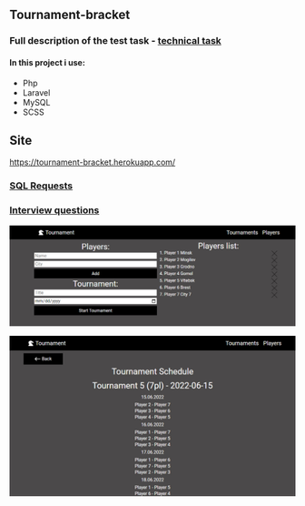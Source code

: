 ## Tournament-bracket

### Full description of the test task - [technical task](./technical_task.pdf)

#### In this project i use:

- Php
- Laravel
- MySQL
- SCSS

## Site

https://tournament-bracket.herokuapp.com/

### [SQL Requests](./sql_requests)

### [Interview questions](./interview-questions.docx)

![Tournament-bracket-preview](./preview-2.jpg)

![Tournament-bracket-preview](./preview-1.jpg)
